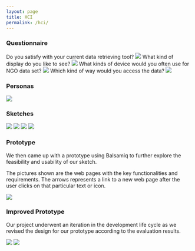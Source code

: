 ```yaml
---
layout: page
title: HCI
permalink: /hci/
---
```


### Questionnaire
Do you satisfy with your current data retrieving tool?
![]({{site.baseurl}}/images/survey1.png)
What kind of display do you like to see?
![]({{site.baseurl}}/images/survey2.png)
What kinds of device would you often use for NGO data set?
![]({{site.baseurl}}/images/survey3.png)
Which kind of way would you access the data?
![]({{site.baseurl}}/images/survey4.png)


### Personas
![]({{site.baseurl}}/images/persona.png)

### Sketches
![]({{site.baseurl}}/images/sketch1.png)
![]({{site.baseurl}}/images/sketch2.png)
![]({{site.baseurl}}/images/sketch3.png)
![]({{site.baseurl}}/images/sketch4.png)

### Prototype
We then came up with a prototype using Balsamiq to further explore the feasibility and usability of our sketch. 

The pictures shown are the web pages with the key functionalities and requirements. The arrows represents a link to a new web page after the user clicks on that particular text or icon. 

![]({{site.baseurl}}/images/hci-prototype.png)

### Improved Prototype
Our project underwent an iteration in the development life cycle as we revised the design for our prototype according to the evaluation results.

![]({{site.baseurl}}/images/hci-prototype2.png)
![]({{site.baseurl}}/images/hci-prototype3.png)